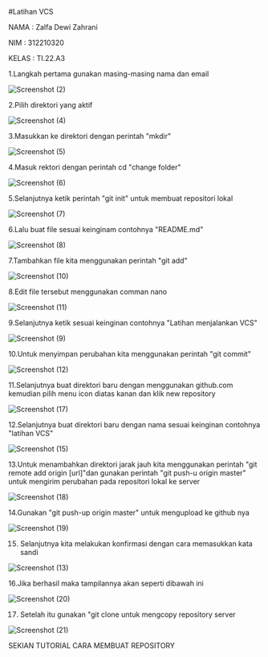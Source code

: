 #Latihan VCS

NAMA : Zalfa Dewi Zahrani

NIM : 312210320

KELAS : TI.22.A3

1.Langkah pertama gunakan masing-masing nama dan email  

![Screenshot (2)](https://user-images.githubusercontent.com/115516617/195770316-84cfdd38-dcd1-4403-b7d4-afe8895609b1.png)

2.Pilih direktori yang aktif

![Screenshot (4)](https://user-images.githubusercontent.com/115516617/195772873-0fd967b2-e34f-4af4-93ec-5dc24df87e31.png)

3.Masukkan ke direktori dengan perintah "mkdir"

![Screenshot (5)](https://user-images.githubusercontent.com/115516617/195774546-b177f9ab-af1e-40c2-899b-ecc753843a07.png)

4.Masuk rektori dengan perintah cd "change folder"

![Screenshot (6)](https://user-images.githubusercontent.com/115516617/195775717-5a6a1336-5145-4c2a-81c6-173645c07e50.png)

5.Selanjutnya ketik perintah "git init" untuk membuat repositori lokal

![Screenshot (7)](https://user-images.githubusercontent.com/115516617/195776748-60f46274-032e-4aa4-8dcf-89c1ae3c684d.png)

6.Lalu buat file sesuai keinginam contohnya "README.md"

![Screenshot (8)](https://user-images.githubusercontent.com/115516617/195779350-7ca0a4d5-41d2-4f20-8f61-3732a0cf2dda.png)

7.Tambahkan file kita menggunakan perintah "git add"

![Screenshot (10)](https://user-images.githubusercontent.com/115516617/195783870-f07e5cb8-7345-4c53-a840-4f023214fc64.png)

8.Edit file tersebut menggunakan comman nano

![Screenshot (11)](https://user-images.githubusercontent.com/115516617/195784397-fef06881-9b14-46f4-8aec-95bd8d57fa32.png)

9.Selanjutnya ketik sesuai keinginan contohnya "Latihan menjalankan VCS"

![Screenshot (9)](https://user-images.githubusercontent.com/115516617/195785396-6ba40ec8-d51c-4776-bb47-401cc1e4a18e.png)

10.Untuk menyimpan perubahan kita menggunakan perintah "git commit"

![Screenshot (12)](https://user-images.githubusercontent.com/115516617/195786484-ec70c0aa-261d-4a84-a903-b9eab918f629.png)

11.Selanjutnya buat direktori baru dengan menggunakan github.com kemudian pilih menu icon diatas kanan dan klik new repository

![Screenshot (17)](https://user-images.githubusercontent.com/115516617/195789983-cba371e4-c4d9-4011-bf0d-c3e3c76ee243.png)

12.Selanjutnya buat direktori baru dengan nama sesuai keinginan contohnya "latihan VCS"

![Screenshot (15)](https://user-images.githubusercontent.com/115516617/195790423-dc98a4d4-3cac-488c-818b-ded909a19e83.png)

13.Untuk menambahkan direktori jarak jauh kita menggunakan perintah "git remote add origin [url]"dan gunakan perintah "git push-u origin master" untuk mengirim perubahan pada repositori lokal ke server

![Screenshot (18)](https://user-images.githubusercontent.com/115516617/195791443-2671c982-61a4-4658-9a8e-c73e576041ce.png)

14.Gunakan "git push-up origin master" untuk mengupload ke github nya

![Screenshot (19)](https://user-images.githubusercontent.com/115516617/195792333-2eff0972-b243-4200-9f30-c176b6963725.png)

15. Selanjutnya kita melakukan konfirmasi dengan cara memasukkan kata sandi

![Screenshot (13)](https://user-images.githubusercontent.com/115516617/195792865-b9db8f41-a546-4f5e-9891-ce263e317f4c.png)

16.Jika berhasil  maka tampilannya akan seperti dibawah ini

![Screenshot (20)](https://user-images.githubusercontent.com/115516617/195794446-b748e603-df82-40b8-948d-689091430b43.png)

17. Setelah itu gunakan "git clone untuk mengcopy repository server

![Screenshot (21)](https://user-images.githubusercontent.com/115516617/195796941-d6384075-50b7-4403-a71c-2f6c46487cf2.png)

SEKIAN TUTORIAL CARA MEMBUAT REPOSITORY













